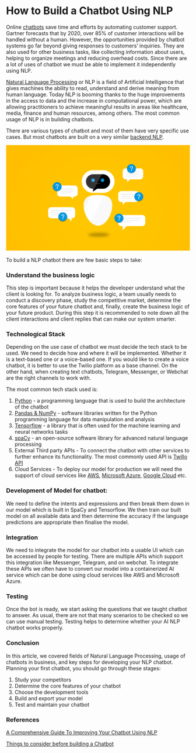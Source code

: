 # How to Build a Chatbot Using NLP 

Online [chatbots](https://en.wikipedia.org/wiki/Chatbot) save time and efforts by automating customer support. Gartner forecasts that by 2020, over 85% of customer interactions will be handled without a human. However, the opportunities provided by chatbot systems go far beyond giving responses to customers’ inquiries. They are also used for other business tasks, like collecting information about users, helping to organize meetings and reducing overhead costs. Since there are a lot of uses of chatbot we must be able to implement it independently using NLP.

[Natural Language Processing](https://en.wikipedia.org/wiki/Natural_language_processing) or NLP is a field of Artificial Intelligence that gives machines the ability to read, understand and derive meaning from human language. Today NLP is booming thanks to the huge improvements in the access to data and the increase in computational power, which are allowing practitioners to achieve meaningful results in areas like healthcare, media, finance and human resources, among others. The most common usage of NLP is in building chatbots. 

There are various types of chatbot and most of them have very specific use cases. But most chatbots are built on a very similar [backend NLP](https://towardsdatascience.com/how-to-build-a-chatbot-a-lesson-in-nlp-d0df588afa4b). 

![Chatbot](1_RD1s9xBIvd_ycJUnX12Tyw@2x.png)

To build a NLP chatbot there are few basic steps to take:

### Understand the business logic 
This step is important because it helps the developer understand what the client is looking for. To analyze business logic, a team usually needs to conduct a discovery phase, study the competitive market, determine the core features of your future chatbot and, finally, create the business logic of your future product. During this step it is recommended to note down all the client interactions and client replies that can make our system smarter. 

### Technological Stack
Depending on the use case of chatbot we must decide the tech stack to be used. We need to decide how and where it will be implemented. Whether it is a text-based one or a voice-based one. If you would like to create a voice chatbot, it is better to use the Twilio platform as a base channel. On the other hand, when creating text chatbots, Telegram, Messenger, or Webchat are the right channels to work with.
	
The most common tech stack used is:
1) [Python](https://www.python.org/) - a programming language that is used to build the architecture of the chatbot 
2) [Pandas & NumPy](https://www.hackerearth.com/practice/machine-learning/data-manipulation-visualisation-r-python/tutorial-data-manipulation-numpy-pandas-python/tutorial/) - software libraries written for the Python programming language for data manipulation and analysis 
3) [Tensorflow](https://www.tensorflow.org/tutorials) - a library that is often used for the machine learning and neural networks tasks
4) [spaCy](https://spacy.io/) - an open-source software library for advanced natural language processing
5) External Third party APIs - To connect the chatbot with other services to further enhance its functionality. The most commonly used API is [Twillo API](https://www.twilio.com/docs/autopilot/guides/how-to-build-a-chatbot)
6) Cloud Services - To deploy our model for production we will need the support of cloud services like [AWS](https://aws.amazon.com/console/), [Microsoft Azure](https://azure.microsoft.com/en-in/), [Google Cloud](https://azure.microsoft.com/en-in/) etc. 

### Development of Model for chatbot:
We need to define the intents and expressions and then break them down in our model which is built in SpaCy and Tensorflow. We then train our built model on all available data and then determine the accuracy if the language predictions are appropriate then finalise the model.

### Integration 
We need to integrate the model for our chatbot into a usable UI which can be accessed by people for testing. There are multiple APIs which support this integration like Messenger, Telegram, and on webchat. To integrate these APIs we often have to convert our model into a containerized AI service which can be done using cloud services like AWS and Microsoft Azure. 
### Testing
Once the bot is ready, we start asking the questions that we taught chatbot to answer. As usual, there are not that many scenarios to be checked so we can use manual testing. Testing helps to determine whether your AI NLP chatbot works properly.

### Conclusion 
In this article, we covered fields of Natural Language Processing, usage of chatbots in business, and key steps for developing your NLP chatbot.
Planning your first chatbot, you should go through these stages: 
1) Study your competitors
2) Determine the core features of your chatbot 
3) Choose the development tools
4) Build and export your model
5) Test and maintain your chatbot 

### References
[A Comprehensive Guide To Improving Your Chatbot Using NLP](https://www.enterprisebotmanager.com/improving-your-chatbot-using-nlp/)

[Things to consider before building a Chatbot](https://chatbotsmagazine.com/to-build-a-successful-chatbot-ask-these-5-questions-b7fe3776c74c)

